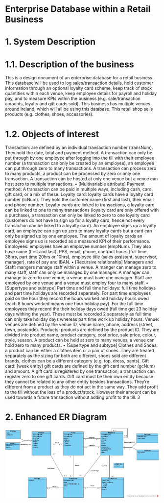 # Enterprise Database within a Retail Business

# 1. System Description

# 1.1. Description of the business
This is a design document of an enterprise database for a retail business. This database will be used to log sales/transaction details, hold customer information through an optional loyalty card scheme, keep track of stock quantities within each venue, keep employee details for payroll and holiday pay, and to measure KPIs within the business (e.g. sale/transaction amounts, loyalty and gift cards sold). This business has multiple venues around Ireland, which will all be using this database. This retail shop sells products (e.g. clothes, shoes, accessories).

# 1.2. Objects of interest
Transaction: are defined by an individual transaction number (transNum). They hold the date, total and payment method. A transaction can only be put through by one employee after logging into the till with their employee number (a transaction can only be created by an employee), an employee can put through zero to many transactions. A transaction can process zero to many products, a product can be processed by zero or only one transaction. A transaction can be hosted at only one venue but a venue can host zero to multiple transactions.
• [Multivariable attribute] Payment method: A transaction can be paid in multiple ways, including cash, card, gift card, or a mix of these.
Loyalty card: loyalty cards have a loyalty card number (lcNum). They hold the customer name (first and last), their email and phone number. Loyalty cards are linked to transactions, a loyalty card can be linked to one to many transactions (loyalty card are only offered with a purchase), a transaction can only be linked to zero to one loyalty card (customers do not have to sign up for a loyalty card, hence not every transaction can be linked to a loyalty card). An employee signs up a loyalty card, an employee can sign up zero to many loyalty cards but a card can only be signed up by one employee. The amount of loyalty cards an employee signs up is recorded as a measured KPI of their performance.
Employees: employees have an employee number (empNum). They also have name (first and last), PPS, email, phone, contract hours (full time 38hrs, part time 20hrs or 10hrs), employee title (sales assistant, supervisor, manager), rate of pay and IBAN.
• [Recursive relationship] Managers and Staff: mangers manage staff within a venue. A manger can manage zero to many staff, staff can only be managed by one manager. A manager can manage to zero to one venue, a venue must have one manager. Staff are employed by one venue and a venue must employ four to many staff.
• [Supertype and subtype] Part time and full time holidays: full time holidays and part time holidays are recorded separately. For part time employees paid on the hour they record the hours worked and holiday hours owed (each 8 hours worked means one hour holiday pay). For the full time employees they record the their holiday days owed (full time get 23 holiday days withing the year). These must be recorded 2 separately as full time can only take holiday days whereas part time work up holiday hours.
Venue: venues are defined by the venue ID, venue name, phone, address (street, town, postcode).
Products: products are defined by the product ID. They are divided into product name, product category, cost price, sale price, colour, style, season. A product can be held at zero to many venues, a venue can hold zero to many products.
• [Supertype and subtype] Clothes and Shoes: a product can be either a clothes item or a pair of shoes. They are treated separately as the sizing for both are different, shoes sold are different brands, clothes can be a different category (e.g. top, dress, pants).
Gift card: [weak entity] gift cards are defined by the gift card number (gcNum) and amount. A gift card is registered by one transaction, a transaction can register zero to one gift cards. Gift card must be their own entity because they cannot be related to any other entity besides transactions. They’re different from a product as they do not act in the same way. They add profit to the till without the loss of a product/stock. However their amount can be used towards a future transaction without adding profit to the till.
3

# 2. Enhanced ER Diagram

![Alt text](image.png)
